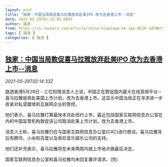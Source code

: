 ```yaml
---
layout: post
title: "独家：中国当局敦促喜马拉雅放弃赴美IPO 改为去香港上市--消息"
date: 2021-05-29T02:31:03.000Z
author: 路透
from: https://cn.reuters.com/article/china-himalaya-hk-ipo-0529-idCNKCS2DA02A
tags: [ 路透 ]
categories: [ 路透 ]
---
```

<!--1622255463000-->
[独家：中国当局敦促喜马拉雅放弃赴美IPO 改为去香港上市--消息](https://cn.reuters.com/article/china-himalaya-hk-ipo-0529-idCNKCS2DA02A)
------

<div>
<div><i>2021-05-29T02:14:33Z</i></div><p>路透香港5月28日 - 三位知情消息人士说，中国正在敦促国内最大在线音频平台--喜马拉雅放弃赴美国上市计划，改为去香港上市。这显示中国当局正在寻求进一步收紧对私营媒体和互联网企业的管控。</p><p>他们表示，喜马拉雅打算最快本月赴纽约上市，最近包括国家互联网信息办公室在内的中国监管机构敦促该公司取消赴美上市计划，改为去香港上市。</p><p>消息人士称，喜马拉雅仍在与国家互联网信息办公室(CAC)进行商谈。喜马拉雅背后有腾讯、小米和百度以及索尼音乐娱乐公司的支持。</p><p>他们还补充表示，喜马拉雅将在未来两周内就上市地点做最后决定。</p><p>国家互联网信息办公室和喜马拉雅均未回复置评请求。(完)</p>
</div>
